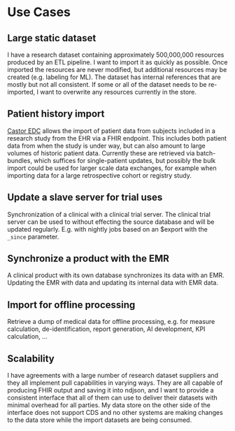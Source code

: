 # Use Cases

## Large static dataset

I have a research dataset containing approximately 500,000,000 resources produced by an ETL pipeline. I want to import it as quickly as possible. Once imported the resources are never modified, but additional resources may be created (e.g. labeling for ML). The dataset has internal references that are mostly but not all consistent. If some or all of the dataset needs to be re-imported, I want to overwrite any resources currently in the store.

## Patient history import

[Castor EDC](https://www.castoredc.com/) allows the import of patient data from subjects included in a research study from the EHR via a FHIR endpoint. This includes both patient data from when the study is under way, but can also amount to large volumes of historic patient data. Currently these are retrieved via batch-bundles, which suffices for single-patient updates, but possibly the bulk import could be used for larger scale data exchanges, for example when importing data for a large retrospective cohort or registry study.

## Update a slave server for trial uses

Synchronization of a clinical with a clinical trial server. The clinical trial server can be used to without effecting the source database and will be updated regularly. E.g. with nightly jobs based on an $export with the `_since` parameter.

## Synchronize a product with the EMR

A clinical product with its own database synchronizes its data with an EMR. Updating the EMR with data and updating its internal data with EMR data.

## Import for offline processing

Retrieve a dump of medical data for offline processing, e.g. for measure calculation, de-identification, report generation, AI development, KPI calculation, ...

## Scalability

I have agreements with a large number of research dataset suppliers and they all implement pull capabilities in varying ways. They are all capable of producing FHIR output and saving it into ndjson, and I want to provide a consistent interface that all of them can use to deliver their datasets with minimal overhead for all parties. My data store on the other side of the interface does not support CDS and no other systems are making changes to the data store while the import datasets are being consumed.
